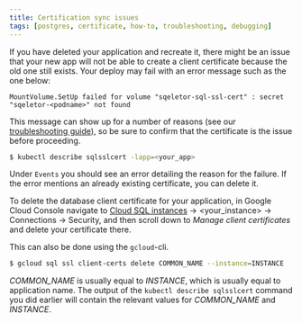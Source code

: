```yaml
---
title: Certification sync issues
tags: [postgres, certificate, how-to, troubleshooting, debugging]
---
```


If you have deleted your application and recreate it, there might be an issue that your new app will not be able to create a client certificate because the old one still exists.
Your deploy may fail with an error message such as the one below:

```
MountVolume.SetUp failed for volume "sqeletor-sql-ssl-cert" : secret "sqeletor-<podname>" not found
```

This message can show up for a number of reasons (see our [troubleshooting guide](../../../workloads/how-to/troubleshooting.md)), so be sure to confirm that the certificate is the issue before proceeding.

```bash
$ kubectl describe sqlsslcert -lapp=<your_app>
```

Under `Events` you should see an error detailing the reason for the failure.
If the error mentions an already existing certificate, you can delete it.

To delete the database client certificate for your application, in Google Cloud Console navigate to [Cloud SQL instances](https://console.cloud.google.com/sql/instances) -> <your_instance> -> Connections -> Security, and then scroll down to _Manage client certificates_ and delete your certificate there.

This can also be done using the `gcloud`-cli.

```bash
$ gcloud sql ssl client-certs delete COMMON_NAME --instance=INSTANCE
```

_COMMON_NAME_ is usually equal to _INSTANCE_, which is usually equal to application name.
The output of the `kubectl describe sqlsslcert` command you did earlier will contain the relevant values for _COMMON_NAME_ and _INSTANCE_. 
